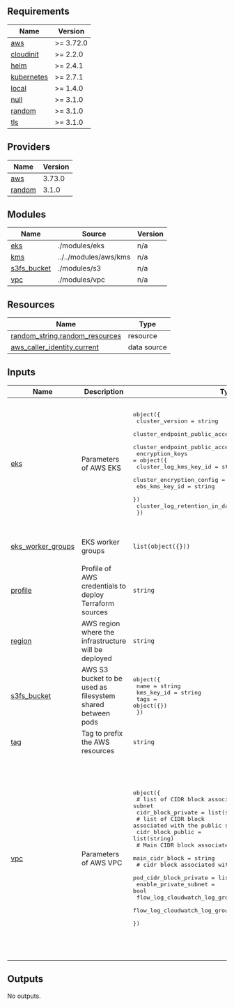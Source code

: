 <!-- BEGIN_TF_DOCS -->
## Requirements

| Name | Version |
|------|---------|
| <a name="requirement_aws"></a> [aws](#requirement\_aws) | >= 3.72.0 |
| <a name="requirement_cloudinit"></a> [cloudinit](#requirement\_cloudinit) | >= 2.2.0 |
| <a name="requirement_helm"></a> [helm](#requirement\_helm) | >= 2.4.1 |
| <a name="requirement_kubernetes"></a> [kubernetes](#requirement\_kubernetes) | >= 2.7.1 |
| <a name="requirement_local"></a> [local](#requirement\_local) | >= 1.4.0 |
| <a name="requirement_null"></a> [null](#requirement\_null) | >= 3.1.0 |
| <a name="requirement_random"></a> [random](#requirement\_random) | >= 3.1.0 |
| <a name="requirement_tls"></a> [tls](#requirement\_tls) | >= 3.1.0 |

## Providers

| Name | Version |
|------|---------|
| <a name="provider_aws"></a> [aws](#provider\_aws) | 3.73.0 |
| <a name="provider_random"></a> [random](#provider\_random) | 3.1.0 |

## Modules

| Name | Source | Version |
|------|--------|---------|
| <a name="module_eks"></a> [eks](#module\_eks) | ./modules/eks | n/a |
| <a name="module_kms"></a> [kms](#module\_kms) | ../../modules/aws/kms | n/a |
| <a name="module_s3fs_bucket"></a> [s3fs\_bucket](#module\_s3fs\_bucket) | ./modules/s3 | n/a |
| <a name="module_vpc"></a> [vpc](#module\_vpc) | ./modules/vpc | n/a |

## Resources

| Name | Type |
|------|------|
| [random_string.random_resources](https://registry.terraform.io/providers/hashicorp/random/latest/docs/resources/string) | resource |
| [aws_caller_identity.current](https://registry.terraform.io/providers/hashicorp/aws/latest/docs/data-sources/caller_identity) | data source |

## Inputs

| Name | Description | Type | Default | Required |
|------|-------------|------|---------|:--------:|
| <a name="input_eks"></a> [eks](#input\_eks) | Parameters of AWS EKS | <pre>object({<br>    cluster_version                      = string<br>    cluster_endpoint_public_access       = bool<br>    cluster_endpoint_public_access_cidrs = list(string)<br>    encryption_keys                      = object({<br>      cluster_log_kms_key_id    = string<br>      cluster_encryption_config = string<br>      ebs_kms_key_id            = string<br>    })<br>    cluster_log_retention_in_days        = number<br>  })</pre> | <pre>{<br>  "cluster_endpoint_public_access": true,<br>  "cluster_endpoint_public_access_cidrs": [<br>    "0.0.0.0/0"<br>  ],<br>  "cluster_log_retention_in_days": 30,<br>  "cluster_version": "1.21",<br>  "encryption_keys": {<br>    "cluster_encryption_config": "",<br>    "cluster_log_kms_key_id": "",<br>    "ebs_kms_key_id": ""<br>  }<br>}</pre> | no |
| <a name="input_eks_worker_groups"></a> [eks\_worker\_groups](#input\_eks\_worker\_groups) | EKS worker groups | `list(object({}))` | <pre>[<br>  {}<br>]</pre> | no |
| <a name="input_profile"></a> [profile](#input\_profile) | Profile of AWS credentials to deploy Terraform sources | `string` | `"default"` | no |
| <a name="input_region"></a> [region](#input\_region) | AWS region where the infrastructure will be deployed | `string` | `"eu-west-3"` | no |
| <a name="input_s3fs_bucket"></a> [s3fs\_bucket](#input\_s3fs\_bucket) | AWS S3 bucket to be used as filesystem shared between pods | <pre>object({<br>    name       = string<br>    kms_key_id = string<br>    tags       = object({})<br>  })</pre> | <pre>{<br>  "kms_key_id": "",<br>  "name": "s3fs",<br>  "tags": {}<br>}</pre> | no |
| <a name="input_tag"></a> [tag](#input\_tag) | Tag to prefix the AWS resources | `string` | `null` | no |
| <a name="input_vpc"></a> [vpc](#input\_vpc) | Parameters of AWS VPC | <pre>object({<br>    # list of CIDR block associated with the private subnet<br>    cidr_block_private                              = list(string)<br>    # list of CIDR block associated with the public subnet<br>    cidr_block_public                               = list(string)<br>    # Main CIDR block associated to the VPC<br>    main_cidr_block                                 = string<br>    # cidr block associated with pod<br>    pod_cidr_block_private                          = list(string)<br>    enable_private_subnet                           = bool<br>    flow_log_cloudwatch_log_group_kms_key_id        = string<br>    flow_log_cloudwatch_log_group_retention_in_days = number<br>  })</pre> | <pre>{<br>  "cidr_block_private": [<br>    "10.0.0.0/18",<br>    "10.0.64.0/18",<br>    "10.0.128.0/18"<br>  ],<br>  "cidr_block_public": [<br>    "10.0.192.0/24",<br>    "10.0.193.0/24",<br>    "10.0.194.0/24"<br>  ],<br>  "enable_private_subnet": true,<br>  "flow_log_cloudwatch_log_group_kms_key_id": "",<br>  "flow_log_cloudwatch_log_group_retention_in_days": 30,<br>  "main_cidr_block": "10.0.0.0/16",<br>  "pod_cidr_block_private": [<br>    "10.1.0.0/16",<br>    "10.2.0.0/16",<br>    "10.3.0.0/16"<br>  ]<br>}</pre> | no |

## Outputs

No outputs.
<!-- END_TF_DOCS -->